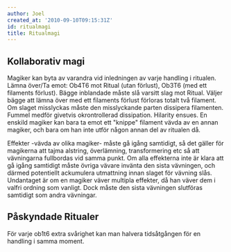 ```yaml
---
author: Joel
created_at: '2010-09-10T09:15:31Z'
id: ritualmagi
title: Ritualmagi
---
```

## Kollaborativ magi

Magiker kan byta av varandra vid inledningen av varje handling i ritualen. Lämna över/Ta emot: Ob4T6 mot Ritual (utan förlust), Ob3T6 (med ett filaments förlust). Bägge inblandade måste slå varsitt slag mot Ritual. Väljer bägge att lämna över med ett filaments förlust förloras totalt två filament. Om slaget misslyckas måste den misslyckande parten dissipera filamenten. Fummel medför givetvis okrontrollerad dissipation. Hilarity ensues. En enskild magiker kan bara ta emot ett "knippe" filament vävda av en annan magiker, och bara om han inte utför någon annan del av ritualen då.

Effekter -vävda av olika magiker- måste gå igång samtidigt, så det gäller för magikerna att tajma alstring, överlämning, transformering etc så att vävningarna fullbordas vid samma punkt. Om alla effekterna inte är klara att gå igång samtidigt måste övriga vävare invänta den sista vävningen, och därmed potentiellt ackumulera utmattning innan slaget för vävning slås. Undantaget är om en magiker väver multipla effekter, då han väver dem i valfri ordning som vanligt. Dock måste den sista vävningen slutföras samtidigt som andra vävningar.

## Påskyndade Ritualer

För varje ob1t6 extra svårighet kan man halvera tidsåtgången för en handling i samma moment.